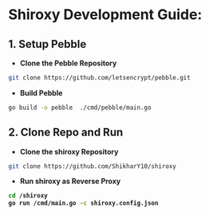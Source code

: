 # Shiroxy Development Guide:

## 1. Setup Pebble

- <strong>Clone the Pebble Repository</strong>
```bash
git clone https://github.com/letsencrypt/pebble.git
```

- <strong>Build Pebble</strong>
```bash
go build -o pebble  ./cmd/pebble/main.go
```

## 2. Clone Repo and Run

- <strong>Clone the shiroxy Repository</strong>
```bash
git clone https://github.com/ShikharY10/shiroxy
```
- <strong>Run shiroxy as Reverse Proxy

```bash
cd /shiroxy
go run /cmd/main.go -c shiroxy.config.json
```



